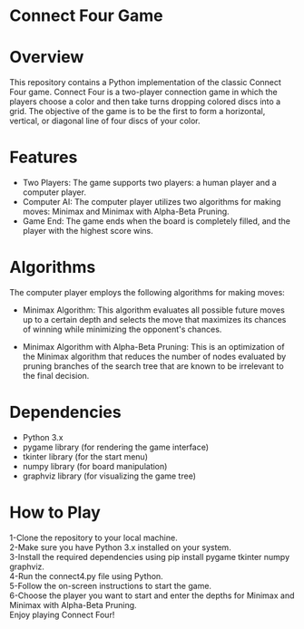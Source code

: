 # Connect Four Game
# Overview
This repository contains a Python implementation of the classic Connect Four game. Connect Four is a two-player connection game in which the players choose a color and then take turns dropping colored discs into a grid. The objective of the game is to be the first to form a horizontal, vertical, or diagonal line of four discs of your color.

# Features
* Two Players: The game supports two players: a human player and a computer player.
* Computer AI: The computer player utilizes two algorithms for making moves: Minimax and Minimax with Alpha-Beta Pruning.
* Game End: The game ends when the board is completely filled, and the player with the highest score wins.
# Algorithms
The computer player employs the following algorithms for making moves:

* Minimax Algorithm: This algorithm evaluates all possible future moves up to a certain depth and selects the move that maximizes its chances of winning while minimizing the opponent's chances.

* Minimax Algorithm with Alpha-Beta Pruning: This is an optimization of the Minimax algorithm that reduces the number of nodes evaluated by pruning branches of the search tree that are known to be irrelevant to the final decision.

# Dependencies
* Python 3.x
* pygame library (for rendering the game interface)
* tkinter library (for the start menu)
* numpy library (for board manipulation)
* graphviz library (for visualizing the game tree)
# How to Play
1-Clone the repository to your local machine.<br>
2-Make sure you have Python 3.x installed on your system.<br>
3-Install the required dependencies using pip install pygame tkinter numpy graphviz.<br>
4-Run the connect4.py file using Python.<br>
5-Follow the on-screen instructions to start the game.<br>
6-Choose the player you want to start and enter the depths for Minimax and Minimax with Alpha-Beta Pruning.<br>
Enjoy playing Connect Four!
